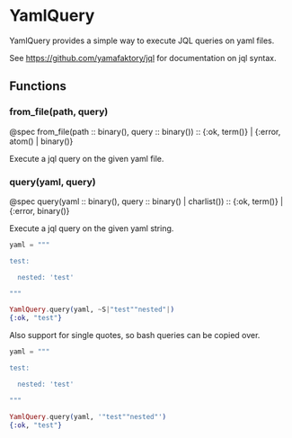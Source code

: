 # YamlQuery

YamlQuery provides a simple way to execute JQL queries on yaml files.

See https://github.com/yamafaktory/jql for documentation on jql syntax.

## Functions

### from_file(path, query)

@spec from_file(path :: binary(), query :: binary()) ::
{:ok, term()} | {:error, atom() | binary()}

Execute a jql query on the given yaml file.

### query(yaml, query)

@spec query(yaml :: binary(), query :: binary() | charlist()) ::
{:ok, term()} | {:error, binary()}

Execute a jql query on the given yaml string.

```elixir
yaml = """

test:

  nested: 'test'

"""

YamlQuery.query(yaml, ~S|"test""nested"|)
{:ok, "test"}
```

Also support for single quotes, so bash queries can be copied over.

```elixir
yaml = """

test:

  nested: 'test'

"""

YamlQuery.query(yaml, '"test""nested"')
{:ok, "test"}
```
